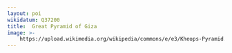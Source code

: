 ```yaml
---
layout: poi
wikidatum: Q37200
title:  Great Pyramid of Giza
image: >-
    https://upload.wikimedia.org/wikipedia/commons/e/e3/Kheops-Pyramid.jpg
---
```


